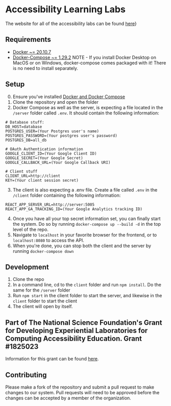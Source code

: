 # Accessibility Learning Labs

The website for all of the accessibility labs can be found [here](http://all.rit.edu)}

## Requirements

- [Docker ~= 20.10.7](https://docs.docker.com/engine/install/)
- [Docker-Compose ~= 1.29.2](https://docs.docker.com/compose/install/)
NOTE - If you install Docker Desktop on MacOS or on Windows, docker-compose comes packaged with it! There is no need to install separately.

## Setup

0. Ensure you've installed [Docker and Docker Compose](#requirements)
1. Clone the repository and open the folder
2. Docker Compose as well as the server, is expecting a file located in the `/server` folder called `.env`. It should contain the following information:
```
# Database stuff:
DB_HOST=database
POSTGRES_USER=(Your Postgres user's name)
POSTGRES_PASSWORD=(Your postgres user's password)
POSTGRES_DB=all_db

# OAuth Authentication information
GOOGLE_CLIENT_ID=(Your Google Client ID)
GOOGLE_SECRET=(Your Google Secret)
GOOGLE_CALLBACK_URL=(Your Google Callback URI)

# Client stuff
CLIENT_URL=http://client
KEY=(Your client session secret)
```
3. The client is also expecting a .env file. Create a file called `.env` in the `/client` folder containing the following information:
```
REACT_APP_SERVER_URL=http://server:5005
REACT_APP_GA_TRACKING_ID=(Your Google Analytics tracking ID)
```
4. Once you have all your top secret information set, you can finally start the system. Do so by running `docker-compose up --build -d` in the top level of the repo.
5. Navigate to `localhost` in your favorite browser for the frontend, or to `localhost:8080` to access the API.
6. When you're done, you can stop both the client and the server by running `docker-compose down`

## Development
1. Clone the repo 
2. In a command line, cd to the `client` folder and run `npm install`. Do the same for the `/server` folder
3. Run `npm start` in the client folder to start the server, and likewise in the `client` folder to start the client
4. The client will open by itself.

## Part of The National Science Foundation's Grant for Developing Experiential Laboratories for Computing Accessibility Education. Grant #1825023

Information for this grant can be found [here](https://www.nsf.gov/awardsearch/showAward?AWD_ID=1825023&HistoricalAwards=false).

## Contributing
Please make a fork of the repository and submit a pull request to make changes to our system. Pull requests will need to be approved before the changes can be accepted by a member of the organization.
